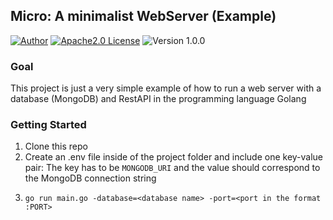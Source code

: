 ## Micro: A minimalist WebServer (Example)

[![Author][contributors-shield]][contributors-url]
[![Apache2.0 License][license-shield]][license-url]
![Version 1.0.0][version-shield]

### Goal
This project is just a very simple example of how to run a web server with a database (MongoDB) and RestAPI in the programming language Golang

### Getting Started
1. Clone this repo
2. Create an .env file inside of the project folder and include one key-value pair: The key has to be `MONGODB_URI` and the value should correspond to the MongoDB connection string
3. ```golang 
   go run main.go -database=<database name> -port=<port in the format :PORT> 
   ```

[contributors-url]: https://github.com/RaphSku
[license-url]: https://github.com/RaphSku/micro/blob/main/LICENSE

[contributors-shield]: https://img.shields.io/badge/Author-RaphSku-orange?style=plastic&labelColor=black
[license-shield]: https://img.shields.io/badge/License-Apache2.0-informational?style=plastic&labelColor=black
[version-shield]: https://img.shields.io/badge/Version-1.0.0-brightgreen?style=plastic&labelColor=black

